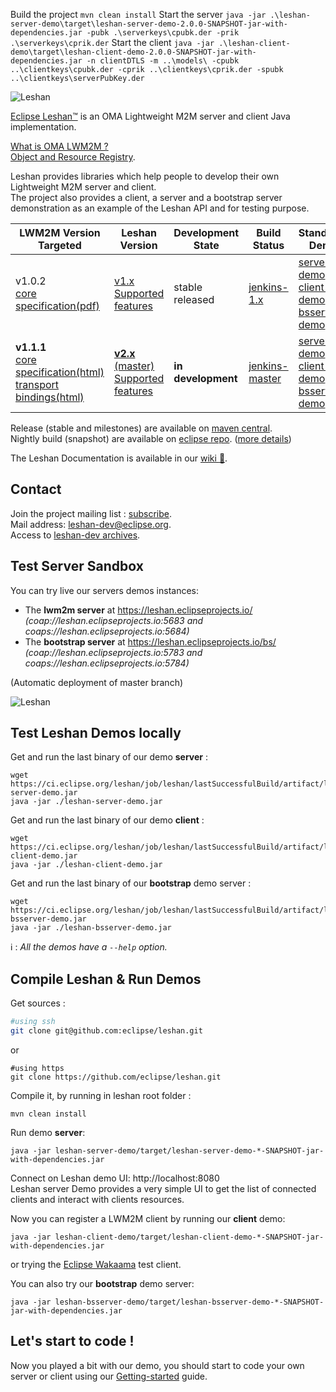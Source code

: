 Build the project
`mvn clean install`
Start the server
`java -jar .\leshan-server-demo\target\leshan-server-demo-2.0.0-SNAPSHOT-jar-with-dependencies.jar -pubk .\serverkeys\cpubk.der -prik .\serverkeys\cprik.der`
Start the client
`java -jar .\leshan-client-demo\target\leshan-client-demo-2.0.0-SNAPSHOT-jar-with-dependencies.jar -n clientDTLS -m ..\models\ -cpubk ..\clientkeys\cpubk.der -cprik ..\clientkeys\cprik.der -spubk ..\clientkeys\serverPubKey.der`




![Leshan](https://eclipse.org/leshan/img/multicolor-leshan.png)

[Eclipse Leshan™](https://eclipse.org/leshan) is an OMA Lightweight M2M server and client Java implementation.

[What is OMA LWM2M ?](https://omaspecworks.org/what-is-oma-specworks/iot/lightweight-m2m-lwm2m/)  
[Object and Resource Registry](http://www.openmobilealliance.org/wp/OMNA/LwM2M/LwM2MRegistry.html).  

Leshan provides libraries which help people to develop their own Lightweight M2M server and client.  
The project also provides a client, a server and a bootstrap server demonstration as an example of the Leshan API and for testing purpose.

| LWM2M Version Targeted | Leshan Version | Development State |  Build Status	|  Standalone Demos |
| - | - | - | - | - |
| v1.0.2 <br/>[core specification(pdf)](http://openmobilealliance.org/release/LightweightM2M/V1_0_2-20180209-A/OMA-TS-LightweightM2M-V1_0_2-20180209-A.pdf) | [v1.x](https://github.com/eclipse/leshan/tree/1.x) <br/> [Supported features](https://github.com/eclipse/leshan/wiki/LWM2M-Supported-features)  | stable released | [jenkins-1.x](https://ci.eclipse.org/leshan/job/leshan-1.x/) | [server-demo](https://ci.eclipse.org/leshan/job/leshan-1.x/lastSuccessfulBuild/artifact/leshan-server-demo.jar)<br/> [client-demo](https://ci.eclipse.org/leshan/job/leshan-1.x/lastSuccessfulBuild/artifact/leshan-client-demo.jar) <br/> [bsserver-demo](https://ci.eclipse.org/leshan/job/leshan-1.x/lastSuccessfulBuild/artifact/leshan-bsserver-demo.jar) |
| **v1.1.1** <br/> [core specification(html)](http://www.openmobilealliance.org/release/LightweightM2M/V1_1_1-20190617-A/HTML-Version/OMA-TS-LightweightM2M_Core-V1_1_1-20190617-A.html) <br/> [transport bindings(html)](http://www.openmobilealliance.org/release/LightweightM2M/V1_1_1-20190617-A/HTML-Version/OMA-TS-LightweightM2M_Transport-V1_1_1-20190617-A.html)| [**v2.x** (master)](https://github.com/eclipse/leshan/tree/master) <br/> [Supported features](https://github.com/eclipse/leshan/wiki/LWM2M-1.1-supported-features) | **in development**  |[jenkins-master](https://ci.eclipse.org/leshan/job/leshan/)     | [server-demo](https://ci.eclipse.org/leshan/job/leshan/lastSuccessfulBuild/artifact/leshan-server-demo.jar)<br/> [client-demo](https://ci.eclipse.org/leshan/job/leshan/lastSuccessfulBuild/artifact/leshan-client-demo.jar) <br/> [bsserver-demo](https://ci.eclipse.org/leshan/job/leshan/lastSuccessfulBuild/artifact/leshan-bsserver-demo.jar)  |


Release (stable and milestones) are available on [maven central](https://search.maven.org/search?q=org.eclipse.leshan).  
Nightly build (snapshot) are available on [eclipse repo](https://repo.eclipse.org/#view-repositories;leshan-snapshots~browsestorage). ([more details](https://github.com/eclipse/leshan/pull/885))

The Leshan Documentation  is available in our [wiki :blue_book:](https://github.com/eclipse/leshan/wiki).

Contact
-------

Join the project mailing list : [subscribe](https://dev.eclipse.org/mailman/listinfo/leshan-dev).  
Mail address: leshan-dev@eclipse.org.  
Access to [leshan-dev archives](https://dev.eclipse.org/mhonarc/lists/leshan-dev/).  

Test Server Sandbox
------------

You can try live our servers demos instances:

* The **lwm2m server** at https://leshan.eclipseprojects.io/  
   _(coap://leshan.eclipseprojects.io:5683  and coaps://leshan.eclipseprojects.io:5684)_  
* The **bootstrap server** at https://leshan.eclipseprojects.io/bs/  
   _(coap://leshan.eclipseprojects.io:5783  and coaps://leshan.eclipseprojects.io:5784)_  

(Automatic deployment of master branch)

![Leshan](https://eclipse.org/leshan/img/capture_for_github.png)

Test Leshan Demos locally
-----------------------
Get and run the last binary of our demo **server** :
```
wget https://ci.eclipse.org/leshan/job/leshan/lastSuccessfulBuild/artifact/leshan-server-demo.jar
java -jar ./leshan-server-demo.jar
```
Get and run the last binary of our demo **client** :
```
wget https://ci.eclipse.org/leshan/job/leshan/lastSuccessfulBuild/artifact/leshan-client-demo.jar
java -jar ./leshan-client-demo.jar
```
Get and run the last binary of our **bootstrap** demo server :
```
wget https://ci.eclipse.org/leshan/job/leshan/lastSuccessfulBuild/artifact/leshan-bsserver-demo.jar
java -jar ./leshan-bsserver-demo.jar
```
:information_source: : _All the demos have a `--help` option._

Compile Leshan & Run Demos
-------------
Get sources :
```bash
#using ssh
git clone git@github.com:eclipse/leshan.git
```
or
```
#using https
git clone https://github.com/eclipse/leshan.git

```

Compile it, by running in leshan root folder :

```
mvn clean install
```

Run demo **server**:
```
java -jar leshan-server-demo/target/leshan-server-demo-*-SNAPSHOT-jar-with-dependencies.jar 
```

Connect on Leshan demo UI: http://localhost:8080  
Leshan server Demo provides a very simple UI to get the list of connected clients and interact with clients resources.

Now you can register a LWM2M client by running our **client** demo:
```
java -jar leshan-client-demo/target/leshan-client-demo-*-SNAPSHOT-jar-with-dependencies.jar 
```
or trying the [Eclipse Wakaama](http://eclipse.org/wakaama) test client.

You can also try our **bootstrap** demo server:
```
java -jar leshan-bsserver-demo/target/leshan-bsserver-demo-*-SNAPSHOT-jar-with-dependencies.jar 
```

Let's start to code !
---------------------
Now you played a bit with our demo, you should start to code your own server or client using our [Getting-started](https://github.com/eclipse/leshan/wiki/Getting-started) guide.
